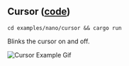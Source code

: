 ## Cursor ([code](src/main.rs))

`cd examples/nano/cursor && cargo run`

Blinks the cursor on and off.

![Cursor Example Gif](/media/nano/cursor_example.gif)